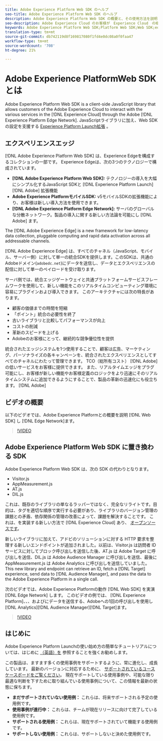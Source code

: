 ```yaml
---
title: Adobe Experience Platform Web SDK のヘルプ
seo-title: Adobe Experience Platform Web SDK のヘルプ
description: Adobe Experience Platform Web SDK の概要と、その使用方法を説明します。
seo-description: Adobe Experience Cloud のお客様が　Experience Cloud　の様々なサービスを利用できるようにします 
keywords: Adobe Experience Platform Web SDK;Platform Web SDK;Web SDK;edge;Visitor.js;AppMeasurement.js;AT.js;DIL.js;web sdk;SDK;web SDK;Launch;launch
translation-type: tm+mt
source-git-commit: db742119d8f169817080f1fd4e0dc08a0f0faa47
workflow-type: tm+mt
source-wordcount: '708'
ht-degree: 21%

---
```



# Adobe Experience PlatformWeb SDKとは

Adobe Experience Platform Web SDK is a client-side JavaScript library that allows customers of the Adobe Experience Cloud to interact with the various services in the [!DNL Experience Cloud] through the Adobe [!DNL Experience Platform Edge Network]. JavaScriptライブラリに加え、Web SDKの設定を支援する [Experience Platform Launch拡張](https://docs.adobe.com/content/help/ja-JP/launch/using/extensions-ref/adobe-extension/aep-extension/overview.html) 。

## エクスペリエンスエッジ

[!DNL Adobe Experience Platform Web SDK] は、Experience Edgeを構成するコレクションの一部です。 Experience Edgeは、次の3つのテクノロジーで構成されています。

* **[!DNL Adobe Experience Platform Web SDK]:** テクノロジーの導入を大幅にシンプル化するJavaScript SDKと [!DNL Experience Platform Launch][!DNL Adobe] 拡張機能
* **Adobe Experience PlatformモバイルSDK:** v5モバイルSDKの拡張機能により、お客様は新しい導入方法を使用できます。
* **[!DNL Adobe Experience Platform Edge Network]:** サーバのグローバルな分散ネットワーク。製品の導入に関する新しい方法論を可能にし [!DNL Adobe] ます。

The [!DNL Adobe Experience Edge] is a new framework for low-latency data collection, pluggable computing and rapid data activation across all addressable channels.

[!DNL Adobe Experience Edge] は、すべてのチャネル（JavaScript、モバイル、サーバー側）に対して単一の統合SDKを提供します。このSDKは、共通のAdobeドメイン(`adobedc.net`)にデータを送信し、データとエクスペリエンスの配信に対して単一のペイロードを受け取ります。

サーバ側では、統合エッジゲートウェイと共通プラットフォームサービスフレームワークを使用して、新しい機能をこのリアルタイムコンピューティング環境に容易にプラグインおよび導入できます。  このアーキテクチャには次の特長があります。

* 顧客の価値までの時間を短縮
* 「ポイント」統合の必要性を終了
* 古いライブラリと比較してパフォーマンスが向上
* コストの削減
* 革新のスピードを上げる
* Adobeのお客様にとって、継続的な競争優位性を提供

統合されたエッジシステムを1つ使用することで、顧客は広告、マーケティング、パーソナライズの各キャンペーンを、統合されたエクスペリエンスとしてすべてのチャネルにわたって管理できます。  TCO（総所有コスト） [!DNL Adobe] の低いサービスをお客様に提供できます。  また、リアルタイムエッジをプラグ可能にし、お客様が新しい機能やお客様定義のロジックをより迅速にそのリアルタイムシステムに追加できるようにすることで、製品の革新の迅速化にも役立ちます。 [!DNL Adobe]

## ビデオの概要

以下のビデオでは、Adobe Experience Platformとの概要を説明 [!DNL Web SDK] し [!DNL Edge Network]ます。

>[!VIDEO](https://video.tv.adobe.com/v/34141?quality=12&learn=on)

## Adobe Experience Platform Web SDK に置き換わる SDK

Adobe Experience Platform Web SDK は、次の SDK の代わりとなります。

* Visitor.js
* AppMeasurement.js
* AT.js
* DIL.js

これは、既存のライブラリの単なるラッパーではなく、完全なリライトです。目的は、タグを適切な順序で実行する必要があり、ライブラリのバージョン管理の課題との矛盾、依存関係の管理の改善によって、課題を解決することです。 これは、を実装する新しい方法で [!DNL Experience Cloud] あり、 [オープンソースです](https://github.com/adobe/alloy)。

新しいライブラリに加えて、アドビのソリューションに対する HTTP 要求を整理する新しいエンドポイントが追加されました。以前は、Visitor.js は訪問者 ID サービスに対してブロック呼び出しを送信した後、AT.js は Adobe Target に呼び出しを送信、DIL.js は Adobe Audience Manager に呼び出しを送信、最後に AppMeasurement.js は Adobe Analytics に呼び出しを送信していました。This new library and endpoint can retrieve an ID, fetch a [!DNL Target] experience, send data to [!DNL Audience Manager], and pass the data to the Adobe Experience Platform in a single call.

次のビデオでは、Adobe Experience Platformの動作 [!DNL Web SDK] を実演 [!DNL Edge Network] します。 このビデオの例では、 [!DNL Experience Platform]、、、およびにデータを送信する、Adobeへの1回の呼び出しを使用し [!DNL Analytics][!DNL Audience Manager][!DNL Target]ます。

>[!VIDEO](https://video.tv.adobe.com/v/34148?quality=12&learn=on)

## はじめに

Adobe Experience Platform Launchの使い始め方の簡単なチュートリアルについては、はじめに [（英語）を](consent/iab-tcf/with-launch.md) 参照することを強くお勧めします。

この製品は、ますます多くの使用事例をサポートするように、常に進化し、成長しています。 最新のバージョンに対応するために、 [サポートされているユースケースボードをご覧ください](https://github.com/adobe/alloy/projects/5)。 現在サポートしている使用事例や、可能な限り最適な判断を下すために取り組んでいる使用事例について、この情報を最新の状態に保ちます。

* **まだサポートされていない使用例：** これらは、将来サポートされる予定の使用例です。
* **使用事例が進行中：** これらは、チームが現在リリースに向けて完了している使用例です。
* **サポートされる使用例：** これらは、現在サポートされていて機能する使用例です。
* **サポートしない使用例：** これらは、サポートしないと決めた使用例です。
